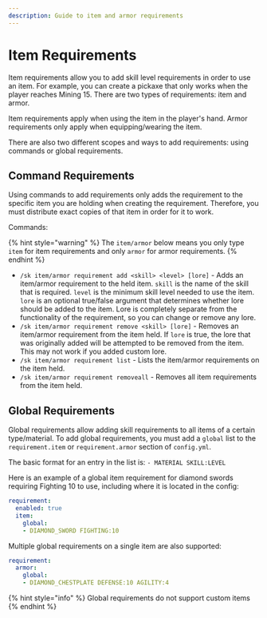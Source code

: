 ```yaml
---
description: Guide to item and armor requirements
---
```


# Item Requirements

Item requirements allow you to add skill level requirements in order to use an item. For example, you can create a pickaxe that only works when the player reaches Mining 15. There are two types of requirements: item and armor.&#x20;

Item requirements apply when using the item in the player's hand. Armor requirements only apply when equipping/wearing the item.

There are also two different scopes and ways to add requirements: using commands or global requirements.

## Command Requirements

Using commands to add requirements only adds the requirement to the specific item you are holding when creating the requirement. Therefore, you must distribute exact copies of that item in order for it to work.

Commands:

{% hint style="warning" %}
The `item/armor` below means you only type `item` for item requirements and only `armor` for armor requirements.
{% endhint %}

* `/sk item/armor requirement add <skill> <level> [lore]` - Adds an item/armor requirement to the held item. `skill` is the name of the skill that is required. `level` is the minimum skill level needed to use the item.  `lore` is an optional true/false argument that determines whether lore should be added to the item. Lore is completely separate from the functionality of the requirement, so you can change or remove any lore.
* `/sk item/armor requirement remove <skill> [lore]` - Removes an item/armor requirement from the item held. If `lore` is true, the lore that was originally added will be attempted to be removed from the item. This may not work if you added custom lore.
* `/sk item/armor requirement list` - Lists the item/armor requirements on the item held.
* `/sk item/armor requirement removeall` - Removes all item requirements from the item held.

## Global Requirements

Global requirements allow adding skill requirements to all items of a certain type/material. To add global requirements, you must add a `global` list to the `requirement.item` or `requirement.armor` section of `config.yml`.

The basic format for an entry in the list is:  `- MATERIAL SKILL:LEVEL`&#x20;

Here is an example of a global item requirement for diamond swords requiring Fighting 10 to use, including where it is located in the config:

```yaml
requirement:
  enabled: true
  item:
    global:
    - DIAMOND_SWORD FIGHTING:10
```

Multiple global requirements on a single item are also supported:

```yaml
requirement:
  armor:
    global:
    - DIAMOND_CHESTPLATE DEFENSE:10 AGILITY:4
```

{% hint style="info" %}
Global requirements do not support custom items
{% endhint %}
